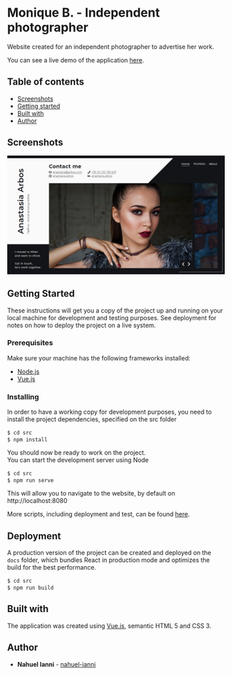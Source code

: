 # Monique B. - Independent photographer
Website created for an independent photographer to advertise her work.

You can see a live demo of the application [here](https://nahuel-ianni.github.io/monique-photographer/).


## Table of contents
* [Screenshots](#screenshots)
* [Getting started](#getting-started)
* [Built with](#built-with)
* [Author](#author)


## Screenshots
![Home page](./img/home-page.jpg "Home page")


## Getting Started
These instructions will get you a copy of the project up and running on your local machine for development and testing purposes. See deployment for notes on how to deploy the project on a live system.

### Prerequisites
Make sure your machine has the following frameworks installed:

* [Node.js](https://nodejs.org/en/)
* [Vue.js](https://vuejs.org/v2/guide/installation.html)


### Installing
In order to have a working copy for development purposes, you need to install the project dependencies, specified on the src folder

```
$ cd src
$ npm install
```

You should now be ready to work on the project.  
You can start the development server using Node

```
$ cd src
$ npm run serve
```

This will allow you to navigate to the website, by default on http://localhost:8080

More scripts, including deployment and test, can be found [here](./src/src/README.md).


## Deployment
A production version of the project can be created and deployed on the `docs` folder, which bundles React in production mode and optimizes the build for the best performance.

```
$ cd src
$ npm run build
```


## Built with
The application was created using [Vue.js](https://vuejs.org/), semantic HTML 5 and CSS 3.


## Author
* **Nahuel Ianni** - [nahuel-ianni](https://github.com/nahuel-ianni)
